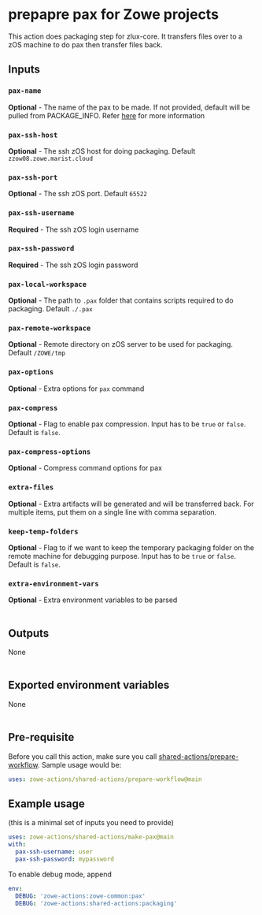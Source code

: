 # prepapre pax for Zowe projects

This action does packaging step for zlux-core. It transfers files over to a zOS machine to do pax then transfer files back. 
<br />

## Inputs

### `pax-name`

**Optional** - The name of the pax to be made. If not provided, default will be pulled from PACKAGE_INFO. Refer [here](https://github.com/zowe-actions/shared-actions/tree/main/prepare-workflow#manifest_info) for more information

### `pax-ssh-host`

**Optional** - The ssh zOS host for doing packaging. Default `zzow08.zowe.marist.cloud`

### `pax-ssh-port`

**Optional** - The ssh zOS port. Default `65522`

### `pax-ssh-username`

**Required** - The ssh zOS login username

### `pax-ssh-password`

**Required** - The ssh zOS login password

### `pax-local-workspace`

**Optional** - The path to `.pax` folder that contains scripts required to do packaging. Default `./.pax`

### `pax-remote-workspace`

**Optional** - Remote directory on zOS server to be used for packaging. Default `/ZOWE/tmp`

### `pax-options`

**Optional** - Extra options for `pax` command

### `pax-compress`

**Optional** - Flag to enable pax compression. Input has to be `true` or `false`. Default is `false`.

### `pax-compress-options`

**Optional** - Compress command options for pax

### `extra-files`

**Optional** - Extra artifacts will be generated and will be transferred back. For multiple items, put them on a single line with comma separation.

### `keep-temp-folders`

**Optional** - Flag to if we want to keep the temporary packaging folder on the remote machine for debugging purpose. Input has to be `true` or `false`. Default is `false`.

### `extra-environment-vars`

**Optional** - Extra environment variables to be parsed
<br /><br />

## Outputs

None
<br /><br />

## Exported environment variables

None
<br /><br />

## Pre-requisite

Before you call this action, make sure you call [shared-actions/prepare-workflow](https://github.com/zowe-actions/shared-actions/tree/main/prepare-workflow). Sample usage would be:

```yaml
uses: zowe-actions/shared-actions/prepare-workflow@main
```

## Example usage

(this is a minimal set of inputs you need to provide)

```yaml
uses: zowe-actions/shared-actions/make-pax@main
with:
  pax-ssh-username: user
  pax-ssh-password: mypassword
```

To enable debug mode, append

```yaml
env:
  DEBUG: 'zowe-actions:zowe-common:pax'
  DEBUG: 'zowe-actions:shared-actions:packaging'
```